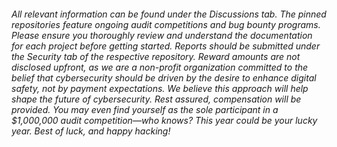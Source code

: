 ###### All relevant information can be found under the Discussions tab. The pinned repositories feature ongoing audit competitions and bug bounty programs. Please ensure you thoroughly review and understand the documentation for each project before getting started. Reports should be submitted under the Security tab of the respective repository. Reward amounts are not disclosed upfront, as we are a non-profit organization committed to the belief that cybersecurity should be driven by the desire to enhance digital safety, not by payment expectations. We believe this approach will help shape the future of cybersecurity. Rest assured, compensation will be provided. You may even find yourself as the sole participant in a $1,000,000 audit competition—who knows? This year could be your lucky year. Best of luck, and happy hacking!

